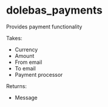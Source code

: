 # dolebas_payments

Provides payment functionality

Takes:
- Currency
- Amount
- From email
- To email
- Payment processor

Returns:
- Message
